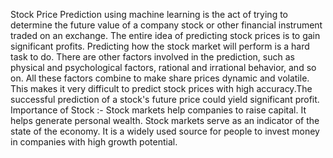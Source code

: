 Stock Price Prediction using machine learning is the act of trying to determine the future value of a company
stock or other financial instrument traded on an exchange. The entire idea of predicting stock prices is to gain
significant profits. Predicting how the stock market will perform is a hard task to do. There are other factors
involved in the prediction, such as physical and psychological factors, rational and irrational behavior, and so
on. All these factors combine to make share prices dynamic and volatile. This makes it very difficult to predict
stock prices with high accuracy.The successful prediction of a stock's future price could yield significant profit.
Importance of Stock :-
Stock markets help companies to raise capital.
It helps generate personal wealth.
Stock markets serve as an indicator of the state of the economy.
It is a widely used source for people to invest money in companies with high growth potential.
